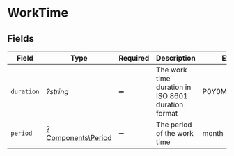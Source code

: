 # WorkTime


## Fields

| Field                                                   | Type                                                    | Required                                                | Description                                             | Example                                                 |
| ------------------------------------------------------- | ------------------------------------------------------- | ------------------------------------------------------- | ------------------------------------------------------- | ------------------------------------------------------- |
| `duration`                                              | *?string*                                               | :heavy_minus_sign:                                      | The work time duration in ISO 8601 duration format      | P0Y0M0DT8H0M0S                                          |
| `period`                                                | [?Components\Period](../../Models/Components/Period.md) | :heavy_minus_sign:                                      | The period of the work time                             | month                                                   |